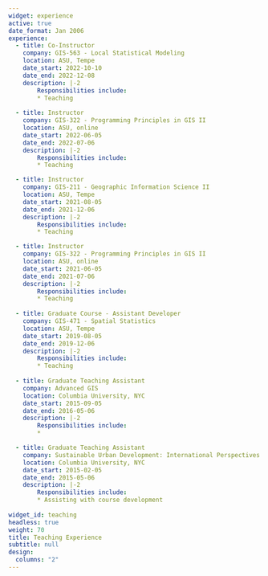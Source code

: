 ```yaml
---
widget: experience
active: true
date_format: Jan 2006
experience:
  - title: Co-Instructor
    company: GIS-563 - Local Statistical Modeling
    location: ASU, Tempe
    date_start: 2022-10-10
    date_end: 2022-12-08
    description: |-2
        Responsibilities include:
        * Teaching
        
  - title: Instructor
    company: GIS-322 - Programming Principles in GIS II
    location: ASU, online
    date_start: 2022-06-05
    date_end: 2022-07-06
    description: |-2
        Responsibilities include:
        * Teaching

  - title: Instructor
    company: GIS-211 - Geographic Information Science II
    location: ASU, Tempe
    date_start: 2021-08-05
    date_end: 2021-12-06
    description: |-2
        Responsibilities include:
        * Teaching

  - title: Instructor
    company: GIS-322 - Programming Principles in GIS II
    location: ASU, online
    date_start: 2021-06-05
    date_end: 2021-07-06
    description: |-2
        Responsibilities include:
        * Teaching
        
  - title: Graduate Course - Assistant Developer
    company: GIS-471 - Spatial Statistics
    location: ASU, Tempe
    date_start: 2019-08-05
    date_end: 2019-12-06
    description: |-2
        Responsibilities include:
        * Teaching
        
  - title: Graduate Teaching Assistant
    company: Advanced GIS
    location: Columbia University, NYC
    date_start: 2015-09-05
    date_end: 2016-05-06
    description: |-2
        Responsibilities include:
        * 

  - title: Graduate Teaching Assistant
    company: Sustainable Urban Development: International Perspectives
    location: Columbia University, NYC
    date_start: 2015-02-05
    date_end: 2015-05-06
    description: |-2
        Responsibilities include:
        * Assisting with course development
        
widget_id: teaching
headless: true
weight: 70
title: Teaching Experience
subtitle: null
design:
  columns: "2"
---
```

